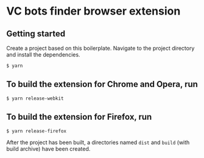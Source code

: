 # VC bots finder browser extension

## Getting started

Create a project based on this boilerplate.
Navigate to the project directory and install the dependencies.

```
$ yarn
```

## To build the extension for Chrome and Opera, run

```
$ yarn release-webkit
```

## To build the extension for Firefox, run

```
$ yarn release-firefox
```

After the project has been built, a directories named `dist` and `build` (with build archive) have been created.
